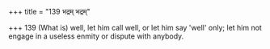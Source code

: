 +++
title = "139 भद्रम् भद्रम्"

+++
139	(What is) well, let him call well, or let him say 'well' only; let him not engage in a useless enmity or dispute with anybody.
